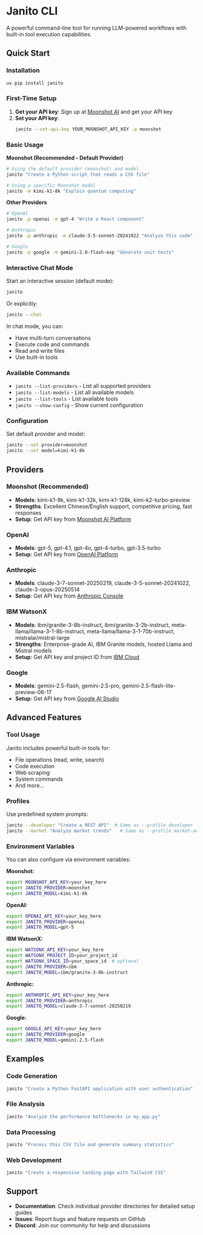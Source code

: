 # Janito CLI

A powerful command-line tool for running LLM-powered workflows with built-in tool execution capabilities.

## Quick Start

### Installation

```bash
uv pip install janito
```

### First-Time Setup

1. **Get your API key**: Sign up at [Moonshot AI](https://platform.moonshot.cn/) and get your API key
2. **Set your API key**:
   ```bash
   janito --set-api-key YOUR_MOONSHOT_API_KEY -p moonshot
   ```

### Basic Usage

**Moonshot (Recommended - Default Provider)**
```bash
# Using the default provider (moonshot) and model
janito "Create a Python script that reads a CSV file"

# Using a specific Moonshot model
janito -m kimi-k1-8k "Explain quantum computing"
```

**Other Providers**
```bash
# OpenAI
janito -p openai -m gpt-4 "Write a React component"

# Anthropic
janito -p anthropic -m claude-3-5-sonnet-20241022 "Analyze this code"

# Google
janito -p google -m gemini-2.0-flash-exp "Generate unit tests"
```

### Interactive Chat Mode

Start an interactive session (default mode):
```bash
janito
```

Or explicitly:
```bash
janito --chat
```

In chat mode, you can:

- Have multi-turn conversations
- Execute code and commands
- Read and write files
- Use built-in tools

### Available Commands

- `janito --list-providers` - List all supported providers
- `janito --list-models` - List all available models
- `janito --list-tools` - List available tools
- `janito --show-config` - Show current configuration

### Configuration

Set default provider and model:
```bash
janito --set provider=moonshot
janito --set model=kimi-k1-8k
```

## Providers

### Moonshot (Recommended)

- **Models**: kimi-k1-8k, kimi-k1-32k, kimi-k1-128k, kimi-k2-turbo-preview
- **Strengths**: Excellent Chinese/English support, competitive pricing, fast responses
- **Setup**: Get API key from [Moonshot AI Platform](https://platform.moonshot.cn/)

### OpenAI

- **Models**: gpt-5, gpt-4.1, gpt-4o, gpt-4-turbo, gpt-3.5-turbo
- **Setup**: Get API key from [OpenAI Platform](https://platform.openai.com/)

### Anthropic

- **Models**: claude-3-7-sonnet-20250219, claude-3-5-sonnet-20241022, claude-3-opus-20250514
- **Setup**: Get API key from [Anthropic Console](https://console.anthropic.com/)

### IBM WatsonX

- **Models**: ibm/granite-3-8b-instruct, ibm/granite-3-2b-instruct, meta-llama/llama-3-1-8b-instruct, meta-llama/llama-3-1-70b-instruct, mistralai/mistral-large
- **Strengths**: Enterprise-grade AI, IBM Granite models, hosted Llama and Mistral models
- **Setup**: Get API key and project ID from [IBM Cloud](https://cloud.ibm.com/)

### Google

- **Models**: gemini-2.5-flash, gemini-2.5-pro, gemini-2.5-flash-lite-preview-06-17
- **Setup**: Get API key from [Google AI Studio](https://makersuite.google.com/)

## Advanced Features

### Tool Usage

Janito includes powerful built-in tools for:

- File operations (read, write, search)
- Code execution
- Web scraping
- System commands
- And more...

### Profiles
Use predefined system prompts:
```bash
janito --developer "Create a REST API"  # Same as --profile developer
janito --market "Analyze market trends"   # Same as --profile market-analyst
```

### Environment Variables
You can also configure via environment variables:

**Moonshot:**
```bash
export MOONSHOT_API_KEY=your_key_here
export JANITO_PROVIDER=moonshot
export JANITO_MODEL=kimi-k1-8k
```

**OpenAI:**
```bash
export OPENAI_API_KEY=your_key_here
export JANITO_PROVIDER=openai
export JANITO_MODEL=gpt-5
```

**IBM WatsonX:**
```bash
export WATSONX_API_KEY=your_key_here
export WATSONX_PROJECT_ID=your_project_id
export WATSONX_SPACE_ID=your_space_id  # optional
export JANITO_PROVIDER=ibm
export JANITO_MODEL=ibm/granite-3-8b-instruct
```

**Anthropic:**
```bash
export ANTHROPIC_API_KEY=your_key_here
export JANITO_PROVIDER=anthropic
export JANITO_MODEL=claude-3-7-sonnet-20250219
```

**Google:**
```bash
export GOOGLE_API_KEY=your_key_here
export JANITO_PROVIDER=google
export JANITO_MODEL=gemini-2.5-flash
```

## Examples

### Code Generation
```bash
janito "Create a Python FastAPI application with user authentication"
```

### File Analysis
```bash
janito "Analyze the performance bottlenecks in my_app.py"
```

### Data Processing
```bash
janito "Process this CSV file and generate summary statistics"
```

### Web Development
```bash
janito "Create a responsive landing page with Tailwind CSS"
```

## Support

- **Documentation**: Check individual provider directories for detailed setup guides
- **Issues**: Report bugs and feature requests on GitHub
- **Discord**: Join our community for help and discussions